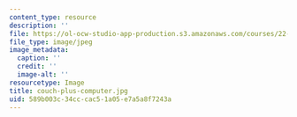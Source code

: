 ```yaml
---
content_type: resource
description: ''
file: https://ol-ocw-studio-app-production.s3.amazonaws.com/courses/22-033-nuclear-systems-design-project-fall-2011/589b003c34cccac51a05e7a5a8f7243a_couch-plus-computer.jpg
file_type: image/jpeg
image_metadata:
  caption: ''
  credit: ''
  image-alt: ''
resourcetype: Image
title: couch-plus-computer.jpg
uid: 589b003c-34cc-cac5-1a05-e7a5a8f7243a
---
```

